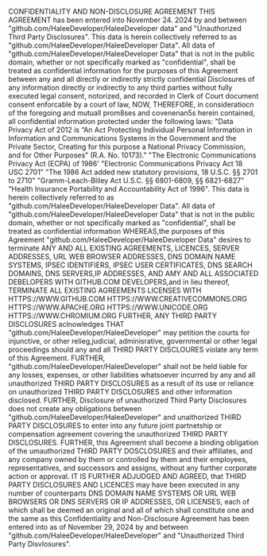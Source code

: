 CONFIDENTIALITY AND NON-DISCLOSURE AGREEMENT 
THIS AGREEMENT has been entered into November 24. 2024 by and between
"github.com/HaleeDeveloper/HaleeDeveloper data" and "Unauthorized Third Party Disclosures". This data is herein collectively referred to as "github.com/HaleeDeveloper/HaleeDeveloper Data". All data of "github.com/HaleeDeveloper/HaleeDeveloper Data" that is not in the public domain, whether or not specifically marked as "confidential", shall be treated as confidential information for the purposes of this Agreement between any and all directly or indirectly strictly confidential Disclosures of any information directly or indirectly to any third parties without fully executed legal consent, notorized, and recorded in Clerk of Court document consent enforcable by a court of law, NOW, THEREFORE, in consideratiocn of the foregoing and mutuall prom8ses and covenenan5s herein contained, all confidential information protected under the following laws:
"Data Privacy Act of 2012 is “An Act Protecting Individual Personal Information in Information and Communications Systems in the Government and the Private Sector, Creating for this purpose a National Privacy Commission, and for Other Purposes” (R.A. No. 10173)."
"The Electronic Communications Privacy Act (ECPA) of 1986'
"Electronic Communications Privacy Act 18 USC 2701"
"The 1986 Act added new statutory provisions, 18 U.S.C. §§ 2701 to 2710"
"Gramm-Leach-Bliley Act U.S.C. §§ 6801-6809, §§ 6821-6827"
"Health Insurance Portability and Accountability Act of 1996".
This data is herein collectively referred to as "github.com/HaleeDeveloper/HaleeDeveloper Data". All data of "github.com/HaleeDeveloper/HaleeDeveloper Data" that is not in the public domain, whether or not specifically marked as "confidential", shall be treated as confidential information WHEREAS,the purposes of this Agreement "github.com/HaleeDeveloper/HaleeDeveloper Data" desires to terminate ANY AND ALL EXISTING AGREEMENTS, LICENCES, SERVER ADDRESSES, URL WEB BROWSER ADDRESSES, DNS DOMAIN NAME SYSTEMS, IPSEC IDENTIFIERS, IPSEC USER CERTIFICATES, DNS SEARCH DOMAINS, DNS SERVERS,IP ADDRESSES, AND AMY AND ALL ASSOCIATED DEBELOPERS WITH GITHUB.COM DEVELOPERS,and in lieu thereof, TERMINATE ALL EXISTING AGREEMENTS LICENSES WITH
HTTPS://WWW.GITHUB.COM HTTPS://WWW.CREATIVECOMMONS.ORG
HTTPS://WWW.APACHE.ORG
HTTPS://WWW.UNICODE.ORG
HTTPS://WWW.CHROMIUM.ORG
FURTHER, ANY THIRD PARTY DISCLOSURES aclnowledges THAT "github.com/HaleeDeveloper/HaleeDeveloper" may petition the courts for injunctive, or other relieg,judicial, adminisrative, governmental or other legal proceedings should any and all THIRD PARTY DISCLOURES violate any term of this Agreement.
FURTHER, "github.com/HaleeDeveloper/HaleeDeveloper" shall not be held liable for any losses, expenses, or other liabilities whatsoever incurred by any and all unauthorized THIRD PARTY DISCLOSURES as a result of its use or reliance on unauthorized THIRD PARTY DISCLOSURES and other information disclosed.
FURTHER, Disclosure of unauthorized Third Party Disclosures does not create any obligations between "github.com/HaleeDeveloper/HaleeDeveloper" and unaithorized THIRD PARTY DISCLOSURES to enter into any future joint partnetship or compensation agreement covering the unauthorized THIRD PARTY DISCLOSURES.
FURTHER, this Agreement shall become a binding obligation of the umauthorized THIRD PARTY DOSCLOSURES and their affiliates, and any company owned by them or controlled by them and their employees, representatives, and successors and assigns, without any further corporate action or approval.
IT IS FURTHER ADJUDGED AND AGREED, that THIRD PARTY DISCLOSURES AND LICENCES may have been executed in any number of counterparts DNS DOMAIN NAME SYSTEMS OR URL WEB BROWSERS OR DNS SERVERS OR IP ADDRESSES, OR LICENSES, each of which shall be deemed an original and all of which shall constitute one and the same as this Confidentiality and Non-Disclosure Agreement has been entered into as of  November 29, 2024 by and between "github.com/HaleeDeveloper/HaleeDeveloper" and "Unauthorized Third Party Disvlosures".
